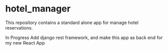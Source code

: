 # hotel_manager
This repository contains a standard alone app for manage hotel reservations.

In Progress
Add django rest framework, and make this app as back end for my new React App

